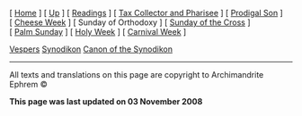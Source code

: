 \[ [Home](index.md) \] \[ [Up](triodion.md) \] \[ [Readings](readLent.md) \] \[ [Tax Collector and Pharisee](PubPharE.md) \] \[ [Prodigal Son](ProdigalE.md) \] \[ [Cheese Week](cheese_week.md) \] \[ Sunday of Orthodoxy \] \[ [Sunday of the Cross](sunday_of_the_cross.md) \] \[ [Palm Sunday](palm.md) \] \[ [Holy Week](holyweek.md) \] \[ [Carnival Week](carnival_week.md) \]

[Vespers](vespers1.md)
[Synodikon](synodikon.md)
[Canon of the Synodikon](canon_of_the_synodikon.md)

------------------------------------------------------------------------

All texts and translations on this page are copyright to
Archimandrite Ephrem ©

**This page was last updated on 03 November 2008**
